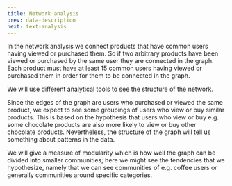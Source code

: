 ```yaml
---
title: Network analysis
prev: data-description
next: text-analysis
---
```

In the network analysis we connect products that have common users having viewed or purchased them. So if two
arbitrary products have been viewed or purchased by the same user they are connected in the graph. Each
product must have at least 15 common users having viewed or purchased them in order for them to be connected
in the graph.

We will use different analytical tools to see the structure of the network.

Since the edges of the graph are users who purchased or viewed the same product, we expect to see
some groupings of users who view or buy similar products. This is based on the hypothesis that
users who view or buy e.g. some chocolate products are also more likely to view or buy other 
chocolate products. Nevertheless, the structure of the graph will tell us something
about patterns in the data.

We will give a measure of modularity which is how well the graph can be divided into smaller
communities; here we might see the tendencies that we hypothesize, namely that we can see
communities of e.g. coffee users or generally communities around specific categories.